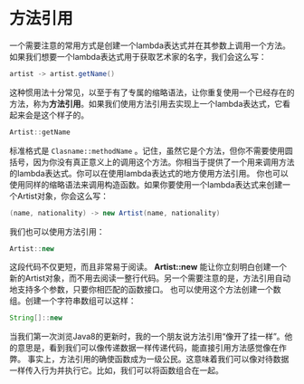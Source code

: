 # 方法引用

一个需要注意的常用方式是创建一个lambda表达式并在其参数上调用一个方法。如果我们想要一个lambda表达式用于获取艺术家的名字，我们会这么写：

```java
artist -> artist.getName()
```

这种惯用法十分常见，以至于有了专属的缩略语法，让你重复使用一个已经存在的方法，称为**方法引用**。如果我们使用方法引用去实现上一个lambda表达式，它看起来会是这个样子的。

```java
Artist::getName
```

标准格式是 `Clasname::methodName` 。记住，虽然它是个方法，但你不需要使用圆括号，因为你没有真正意义上的调用这个方法。你相当于提供了一个用来调用方法的lambda表达式。你可以在使用lambda表达式的地方使用方法引用。
你也可以使用同样的缩略语法来调用构造函数。如果你要使用一个lambda表达式来创建一个Artist对象，你会这么写：

```java
(name, nationality) -> new Artist(name, nationality)
```

我们也可以使用方法引用：

```java
Artist::new
```

这段代码不仅更短，而且非常易于阅读。 **Artist::new** 能让你立刻明白创建一个新的Artist对象，而不用去阅读一整行代码。另一个需要注意的是，方法引用自动地支持多个参数，只要你相匹配的函数接口。
也可以使用这个方法创建一个数组。创建一个字符串数组可以这样：

```java
String[]::new
```

当我们第一次浏览Java8的更新时，我的一个朋友说方法引用“像开了挂一样”。他的意思是，看到我们可以像传递数据一样传递代码，能直接引用方法感觉像在作弊。
事实上，方法引用的确使函数成为一级公民。这意味着我们可以像对待数据一样传入行为并执行它。比如，我们可以将函数组合在一起。
